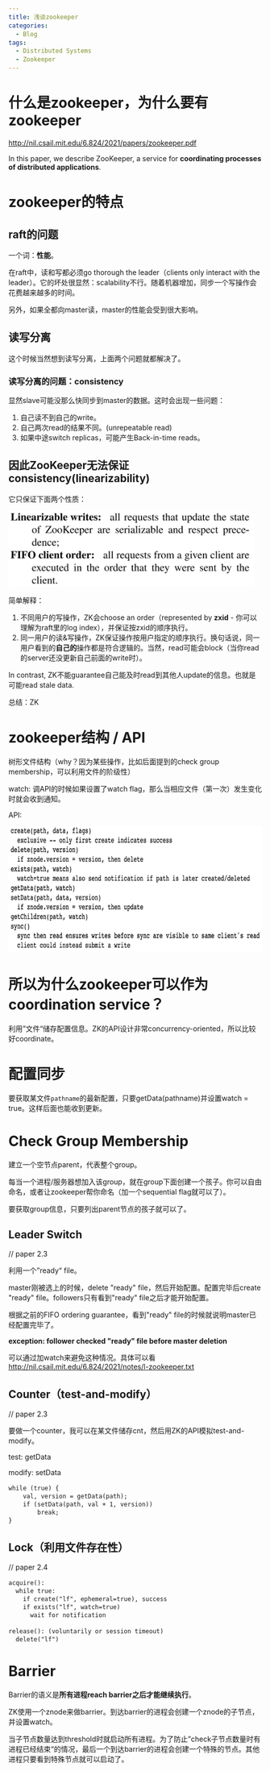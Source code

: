 ```yaml
---
title: 浅谈zookeeper
categories:
  - Blog
tags:
  - Distributed Systems
  - Zookeeper
---
```


# 什么是zookeeper，为什么要有zookeeper

http://nil.csail.mit.edu/6.824/2021/papers/zookeeper.pdf

In this paper, we describe ZooKeeper, a service for **coordinating processes of distributed applications**.

# zookeeper的特点

## raft的问题

一个词：**性能**。

在raft中，读和写都必须go thorough the leader（clients only interact with the leader）。它的坏处很显然：scalability不行。随着机器增加，同步一个写操作会花费越来越多的时间。

另外，如果全都向master读，master的性能会受到很大影响。

## 读写分离

这个时候当然想到读写分离，上面两个问题就都解决了。

### 读写分离的问题：consistency

显然slave可能没那么快同步到master的数据。这时会出现一些问题：

1. 自己读不到自己的write。
2. 自己两次read的结果不同。(unrepeatable read)
3. 如果中途switch replicas，可能产生Back-in-time reads。

## 因此ZooKeeper无法保证consistency(linearizability)

它只保证下面两个性质：

<img src="/assets/zoo/guarantees.png" alt="mr1" height="150"/>

简单解释：

1. 不同用户的写操作，ZK会choose an order（represented by **zxid** - 你可以理解为raft里的log index），并保证按zxid的顺序执行。
2. 同一用户的读&写操作，ZK保证操作按用户指定的顺序执行。换句话说，同一用户看到的**自己的**操作都是符合逻辑的。当然，read可能会block（当你read的server还没更新自己前面的write时）。

In contrast, ZK不能guarantee自己能及时read到其他人update的信息。也就是可能read stale data.

总结：ZK

# zookeeper结构 / API

树形文件结构（why？因为某些操作，比如后面提到的check group membership，可以利用文件的阶级性）

watch: 调API的时候如果设置了watch flag，那么当相应文件（第一次）发生变化时就会收到通知。

API:

<img src="/assets/zoo/API.png" alt="mr1" height="250"/>

# 所以为什么zookeeper可以作为coordination service？

利用”文件“储存配置信息。ZK的API设计非常concurrency-oriented，所以比较好coordinate。

# 配置同步

要获取某文件`pathname`的最新配置，只要getData(pathname)并设置watch = true。这样后面也能收到更新。

# Check Group Membership

建立一个空节点parent，代表整个group。

每当一个进程/服务器想加入该group，就在group下面创建一个孩子。你可以自由命名，或者让zookeeper帮你命名（加一个sequential flag就可以了）。

要获取group信息，只要列出parent节点的孩子就可以了。

## Leader Switch

// paper 2.3

利用一个”ready“ file。

master刚被选上的时候，delete "ready" file，然后开始配置。配置完毕后create "ready" file。followers只有看到"ready" file之后才能开始配置。

根据之前的FIFO ordering guarantee，看到"ready" file的时候就说明master已经配置完毕了。

**exception: follower checked "ready" file before master deletion**

可以通过加watch来避免这种情况。具体可以看 http://nil.csail.mit.edu/6.824/2021/notes/l-zookeeper.txt

## Counter（test-and-modify）

// paper 2.3

要做一个counter，我可以在某文件储存cnt，然后用ZK的API模拟test-and-modify。

test: getData

modify: setData

```
while (true) {
	val, version = getData(path);
	if (setData(path, val + 1, version))
		break;
}
```

## Lock（利用文件存在性）

// paper 2.4

```
acquire():
  while true:
    if create("lf", ephemeral=true), success
    if exists("lf", watch=true)
      wait for notification

release(): (voluntarily or session timeout)
  delete("lf")
```

# Barrier

Barrier的语义是**所有进程reach barrier之后才能继续执行**。

ZK使用一个znode来做barrier。到达barrier的进程会创建一个znode的子节点，并设置watch。

当子节点数量达到threshold时就启动所有进程。为了防止”check子节点数量时有进程已经结束“的情况，最后一个到达barrier的进程会创建一个特殊的节点。其他进程只要看到特殊节点就可以启动了。

